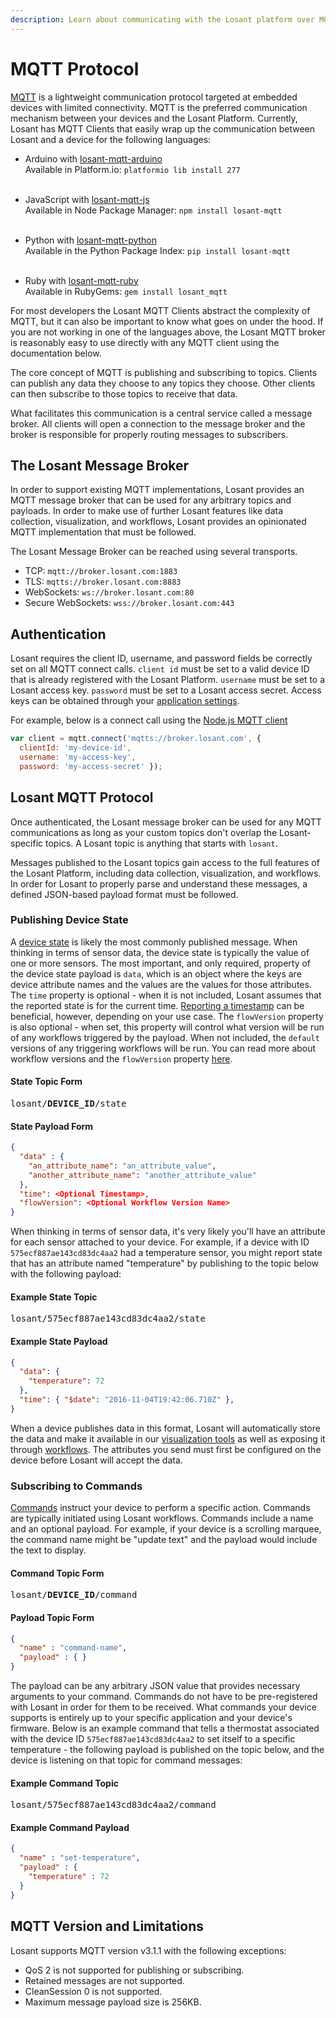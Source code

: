 ```yaml
---
description: Learn about communicating with the Losant platform over MQTT.
---
```


# MQTT Protocol

<a href="http://mqtt.org" target="\_blank">MQTT</a> is a lightweight communication protocol targeted at embedded devices with limited connectivity. MQTT is the preferred communication mechanism between your devices and the Losant Platform. Currently, Losant has MQTT Clients
that easily wrap up the communication between Losant and a device for the following languages:

* Arduino with <a href="https://github.com/Losant/losant-mqtt-arduino" target="\_blank">losant-mqtt-arduino</a>  
  Available in Platform.io: `platformio lib install 277`  
  <br/>

* JavaScript with <a href="https://github.com/Losant/losant-mqtt-js" target="\_blank">losant-mqtt-js</a>  
  Available in Node Package Manager: `npm install losant-mqtt`  
  <br/>

* Python with <a href="https://github.com/Losant/losant-mqtt-python" target="\_blank">losant-mqtt-python</a>  
  Available in the Python Package Index: `pip install losant-mqtt`  
  <br/>

* Ruby with <a href="https://github.com/Losant/losant-mqtt-ruby" target="\_blank">losant-mqtt-ruby</a>  
  Available in RubyGems: `gem install losant_mqtt`  

For most developers the Losant MQTT Clients abstract the complexity of MQTT, but it
can also be important to know what goes on under the hood. If you are not working
in one of the languages above, the Losant MQTT broker is reasonably easy to use directly
with any MQTT client using the documentation below.

The core concept of MQTT is publishing and subscribing to topics. Clients can publish any data they choose to any topics they choose. Other clients can then subscribe to those topics to receive that data.

What facilitates this communication is a central service called a message broker. All clients will open a connection to the message broker and the broker is responsible for properly routing messages to subscribers.

## The Losant Message Broker

In order to support existing MQTT implementations, Losant provides an MQTT message broker that can be used for any arbitrary topics and payloads. In order to make use of further Losant features like data collection, visualization, and workflows, Losant provides an opinionated MQTT implementation that must be followed.

The Losant Message Broker can be reached using several transports.

* TCP: `mqtt://broker.losant.com:1883`
* TLS: `mqtts://broker.losant.com:8883`
* WebSockets: `ws://broker.losant.com:80`
* Secure WebSockets: `wss://broker.losant.com:443`

## Authentication

Losant requires the client ID, username, and password fields be correctly set on all MQTT connect calls. `client id` must be set to a valid device ID that is already registered with the Losant Platform. `username` must be set to a Losant access key. `password` must be set to a Losant access secret. Access keys can be obtained through your [application settings](/applications/access-keys/).

For example, below is a connect call using the <a href="https://github.com/mqttjs/MQTT.js" target="\_blank">Node.js MQTT client</a>

```javascript
var client = mqtt.connect('mqtts://broker.losant.com', {
  clientId: 'my-device-id',
  username: 'my-access-key',
  password: 'my-access-secret' });
```

## Losant MQTT Protocol

Once authenticated, the Losant message broker can be used for any MQTT communications as long as your custom topics don't overlap the Losant-specific topics. A Losant topic is anything that starts with `losant`.

Messages published to the Losant topics gain access to the full features of the Losant Platform, including data collection, visualization, and workflows. In order for Losant to properly parse and understand these messages, a defined JSON-based payload format must be followed.

### Publishing Device State

A [device state](/devices/state/) is likely the most commonly published message. When thinking in terms of sensor data, the device state is typically the value of one or more sensors. The most important, and only required, property of the device state payload is `data`, which is an object where the keys are device attribute names and the values are the values for those attributes. The `time` property is optional - when it is not included, Losant assumes that the reported state is for the current time. [Reporting a timestamp](/devices/state/#including-timestamps) can be beneficial, however, depending on your use case. The `flowVersion` property is also optional - when set, this property will control what version will be run of any workflows triggered by the payload. When not included, the `default` versions of any triggering workflows will be run. You can read more about workflow versions and the `flowVersion` property [here](/workflows/versioning/#triggering-specific-versions).

#### State Topic Form

<pre>losant/<span class="hljs-string"><b>DEVICE_ID</b></span>/state</pre>

#### State Payload Form

```json
{
  "data" : {
    "an_attribute_name": "an_attribute_value",
    "another_attribute_name": "another_attribute_value"
  },
  "time": <Optional Timestamp>,
  "flowVersion": <Optional Workflow Version Name>
}
```

When thinking in terms of sensor data, it's very likely you'll have an attribute for each sensor attached to your device. For example, if a device with ID `575ecf887ae143cd83dc4aa2` had a temperature sensor, you might report state that has an attribute named "temperature" by publishing to the topic below with the following payload:

#### Example State Topic

<pre>losant/575ecf887ae143cd83dc4aa2/state</pre>

#### Example State Payload

```json
{
  "data": {
    "temperature": 72
  },
  "time": { "$date": "2016-11-04T19:42:06.710Z" },
}
```

When a device publishes data in this format, Losant will automatically store the data and make it available in our [visualization tools](/dashboards/overview/) as well as exposing it through [workflows](/workflows/overview/). The attributes you send must first be configured on the device before Losant will accept the data.

### Subscribing to Commands

[Commands](/devices/commands/) instruct your device to perform a specific action. Commands are typically initiated using Losant workflows. Commands include a name and an optional payload. For example, if your device is a scrolling marquee, the command name might be "update text" and the payload would include the text to display.

#### Command Topic Form

<pre>losant/<span class="hljs-string"><b>DEVICE_ID</b></span>/command</pre>

#### Payload Topic Form

```json
{
  "name" : "command-name",
  "payload" : { }
}
```

The payload can be any arbitrary JSON value that provides necessary arguments to your command. Commands do not have to be pre-registered with Losant in order for them to be received. What commands your device supports is entirely up to your specific application and your device's firmware. Below is an example command that tells a thermostat associated with the device ID `575ecf887ae143cd83dc4aa2` to set itself to a specific temperature - the following payload is published on the topic below, and the device is listening on that topic for command messages:

#### Example Command Topic

<pre>losant/575ecf887ae143cd83dc4aa2/command</pre>

#### Example Command Payload

```json
{
  "name" : "set-temperature",
  "payload" : {
    "temperature" : 72
  }
}
```

## MQTT Version and Limitations

Losant supports MQTT version v3.1.1 with the following exceptions:

* QoS 2 is not supported for publishing or subscribing.
* Retained messages are not supported.
* CleanSession 0 is not supported.
* Maximum message payload size is 256KB.
